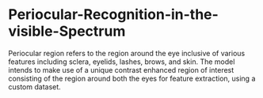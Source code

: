 # Periocular-Recognition-in-the-visible-Spectrum
Periocular region refers to the region around the eye inclusive of various features including sclera, eyelids, lashes, brows, and skin. The model intends to make use of a unique contrast enhanced region of interest consisting of the region around both the eyes for feature extraction, using a custom dataset.
